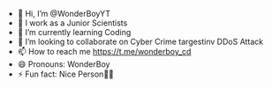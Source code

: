 - 👋 Hi, I’m @WonderBoyYT
- 👀 I work as a Junior Scientists
- 🌱 I’m currently learning Coding
- 💞️ I’m looking to collaborate on Cyber Crime targestinv DDoS Attack
- 📫 How to reach me https://t.me/wonderboy_cd
- 😄 Pronouns: WonderBoy
- ⚡ Fun fact: Nice Person🤷‍♂️

<!---
WonderBoyYT/WonderBoyYT is a ✨ special ✨ repository because its `README.md` (this file) appears on your GitHub profile.
You can click the Preview link to take a look at your changes.
--->
